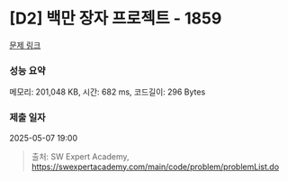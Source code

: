 # [D2] 백만 장자 프로젝트 - 1859 

[문제 링크](https://swexpertacademy.com/main/code/problem/problemDetail.do?contestProbId=AV5LrsUaDxcDFAXc) 

### 성능 요약

메모리: 201,048 KB, 시간: 682 ms, 코드길이: 296 Bytes

### 제출 일자

2025-05-07 19:00



> 출처: SW Expert Academy, https://swexpertacademy.com/main/code/problem/problemList.do